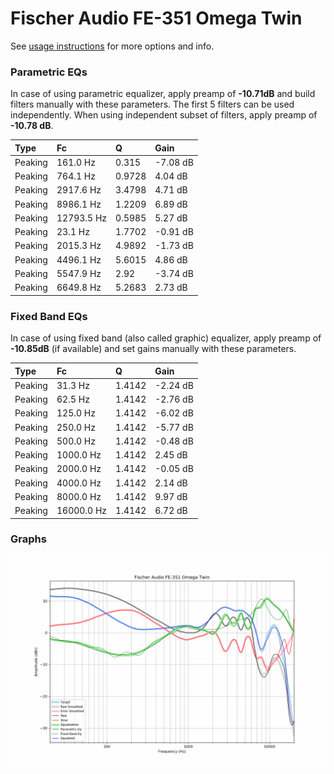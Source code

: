 # Fischer Audio FE-351 Omega Twin
See [usage instructions](https://github.com/jaakkopasanen/AutoEq#usage) for more options and info.

### Parametric EQs
In case of using parametric equalizer, apply preamp of **-10.71dB** and build filters manually
with these parameters. The first 5 filters can be used independently.
When using independent subset of filters, apply preamp of **-10.78 dB**.

| Type    | Fc         |      Q | Gain     |
|:--------|:-----------|:-------|:---------|
| Peaking | 161.0 Hz   | 0.315  | -7.08 dB |
| Peaking | 764.1 Hz   | 0.9728 | 4.04 dB  |
| Peaking | 2917.6 Hz  | 3.4798 | 4.71 dB  |
| Peaking | 8986.1 Hz  | 1.2209 | 6.89 dB  |
| Peaking | 12793.5 Hz | 0.5985 | 5.27 dB  |
| Peaking | 23.1 Hz    | 1.7702 | -0.91 dB |
| Peaking | 2015.3 Hz  | 4.9892 | -1.73 dB |
| Peaking | 4496.1 Hz  | 5.6015 | 4.86 dB  |
| Peaking | 5547.9 Hz  | 2.92   | -3.74 dB |
| Peaking | 6649.8 Hz  | 5.2683 | 2.73 dB  |

### Fixed Band EQs
In case of using fixed band (also called graphic) equalizer, apply preamp of **-10.85dB**
(if available) and set gains manually with these parameters.

| Type    | Fc         |      Q | Gain     |
|:--------|:-----------|:-------|:---------|
| Peaking | 31.3 Hz    | 1.4142 | -2.24 dB |
| Peaking | 62.5 Hz    | 1.4142 | -2.76 dB |
| Peaking | 125.0 Hz   | 1.4142 | -6.02 dB |
| Peaking | 250.0 Hz   | 1.4142 | -5.77 dB |
| Peaking | 500.0 Hz   | 1.4142 | -0.48 dB |
| Peaking | 1000.0 Hz  | 1.4142 | 2.45 dB  |
| Peaking | 2000.0 Hz  | 1.4142 | -0.05 dB |
| Peaking | 4000.0 Hz  | 1.4142 | 2.14 dB  |
| Peaking | 8000.0 Hz  | 1.4142 | 9.97 dB  |
| Peaking | 16000.0 Hz | 1.4142 | 6.72 dB  |

### Graphs
![](./Fischer%20Audio%20FE-351%20Omega%20Twin.png)